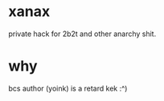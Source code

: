 # xanax

private hack for 2b2t and other anarchy shit.

# why
bcs author (yoink) is a retard kek :^)
